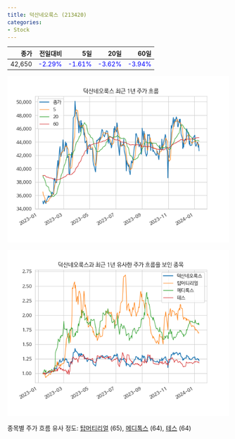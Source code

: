 ```yaml
---
title: 덕산네오룩스 (213420)
categories:
- Stock
---
```


|종가|전일대비|5일|20일|60일|
|---:|-------:|--:|---:|---:|
|42,650|<span style="color: blue">-2.29%</span>|<span style="color: blue">-1.61%</span>|<span style="color: blue">-3.62%</span>|<span style="color: blue">-3.94%</span>|


<!-- more -->

![213420](/assets/images/stock/213420.png)

![213420](/assets/images/stock/213420_sim.png)

종목별 주가 흐름 유사 정도:
[탑머티리얼](/stock/360070/) (65),
[메디톡스](/stock/086900/) (64),
[테스](/stock/095610/) (64)